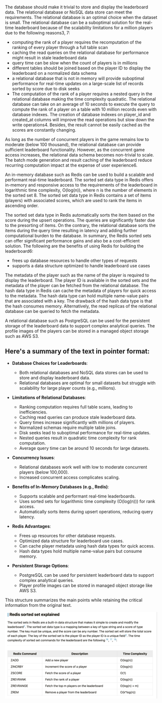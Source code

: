 The database should make it trivial to store and display the leaderboard data. The relational database or NoSQL data store can meet the requirements. The relational database is an optimal choice when the dataset is small. The relational database can be a suboptimal solution for the real-time leaderboard because of the scalability limitations for a million players due to the following reasons3, 7:

 - computing the rank of a player requires the recomputation of the ranking of every player through a full table scan
 - caching the read queries on the relational database for performance might result in stale leaderboard data
 - query time can be slow when the count of players is in millions
 - different tables should be joined based on the player ID to display the leaderboard on a normalized data schema
 - a relational database that is not in memory will provide suboptimal performance for real-time updates on a large-scale list of records sorted by score due to disk seeks
 - The computation of the rank of a player requires a nested query in the relational database making the time complexity quadratic. The relational database can take on an average of 10 seconds to execute the query to compute the rank of a player on a table with 10 million records even with database indexes. The creation of database indexes on player_id and created_at columns will improve the read operations but slow down the write operations4. Besides, the result cannot be easily cached as the scores are constantly changing.

As long as the number of concurrent players in the game remains low to moderate (below 100 thousand), the relational database can provide sufficient leaderboard functionality. However, as the concurrent game access increases, the relational data schema becomes non-trivial to scale. The batch mode generation and result caching of the leaderboard reduce recurring computation impact at the expense of user experience6.

An in-memory database such as Redis can be used to build a scalable and performant real-time leaderboard. The sorted set data type in Redis offers in-memory and responsive access to the requirements of the leaderboard in logarithmic time complexity, O(log(n)), where n is the number of elements in the sorted set 8. The sorted set data type in Redis contains a set of items (players) with associated scores, which are used to rank the items in ascending order.

The sorted set data type in Redis automatically sorts the item based on the score during the upsert operations. The queries are significantly faster due to the presorting of items. On the contrary, the relational database sorts the items during the query time resulting in latency and adding further computational burden to the database. In summary, the Redis sorted sets can offer significant performance gains and also be a cost-efficient solution. 
The following are the benefits of using Redis for building the leaderboard6:

 - frees up database resources to handle other types of requests
 - supports a data structure optimized to handle leaderboard use cases

The metadata of the player such as the name of the player is required to display the leaderboard. The player ID is available in the sorted sets and the metadata of the player can be fetched from the relational database. The hash data type in Redis can cache the metadata of players for quick access to the metadata. The hash data type can hold multiple name-value pairs that are associated with a key. The drawback of the hash data type is that the hash consumes memory. Alternatively, the read replicas of the relational database can be queried to fetch the metadata.

A relational database such as PostgreSQL can be used for the persistent storage of the leaderboard data to support complex analytical queries. The profile images of the players can be stored in a managed object storage such as AWS S3.


## Here's a summary of the text in pointer format:

- **Database Choices for Leaderboards**:
  - Both relational databases and NoSQL data stores can be used to store and display leaderboard data.
  - Relational databases are optimal for small datasets but struggle with scalability for large player counts (e.g., millions).

- **Limitations of Relational Databases**:
  - Ranking computation requires full table scans, leading to inefficiencies.
  - Caching read queries can produce stale leaderboard data.
  - Query times increase significantly with millions of players.
  - Normalized schemas require multiple table joins.
  - Disk seeks lead to suboptimal performance for real-time updates.
  - Nested queries result in quadratic time complexity for rank computation.
  - Average query time can be around 10 seconds for large datasets.

- **Concurrency Issues**:
  - Relational databases work well with low to moderate concurrent players (below 100,000).
  - Increased concurrent access complicates scaling.

- **Benefits of In-Memory Databases (e.g., Redis)**:
  - Supports scalable and performant real-time leaderboards.
  - Uses sorted sets for logarithmic time complexity (O(log(n))) for rank access.
  - Automatically sorts items during upsert operations, reducing query latency.

- **Redis Advantages**:
  - Frees up resources for other database requests.
  - Optimized data structure for leaderboard use cases.
  - Can cache player metadata using hash data types for quick access.
  - Hash data types hold multiple name-value pairs but consume memory.

- **Persistent Storage Options**:
  - PostgreSQL can be used for persistent leaderboard data to support complex analytical queries.
  - Player profile images can be stored in managed object storage like AWS S3.

This structure summarizes the main points while retaining the critical information from the original text.


![Big O](https://github.com/nandyou/my-tech-bytes/blob/main/datastore/images/Redis_HashSet_TimeComplexity.png?raw=true)
